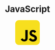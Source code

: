 <h1 align="center">JavaScript</h1>
<p align="center">
  <img src="JS_skills/js_skill.png" width=80>
</p>
 
<h3>  
<samp>

</samp>
</h3>
<h1 align="center"></h1>

